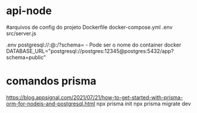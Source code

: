 # api-node

#arquivos de config do projeto
Dockerfile
docker-compose.yml
.env
src/server.js

.env
postgresql://<USER>:<PASSWORD>@<HOST>:<PORT>/<DATABASE>?schema=<SCHEMA>
<HOST> - Pode ser o nome do container docker
DATABASE_URL="postgresql://postgres:12345@postgres:5432/app?schema=public"

# comandos prisma
https://blog.appsignal.com/2021/07/21/how-to-get-started-with-prisma-orm-for-nodejs-and-postgresql.html
npx prisma init
npx prisma migrate dev
